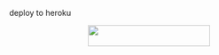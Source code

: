 deploy to heroku 

<p align="center"><a href="https://heroku.com/deploy?template=https://github.com/borusara/hashira-yt-downloader"> <img src="https://img.shields.io/badge/Deploy%20To%20Heroku-blue?style=for-the-badge&logo=heroku" width="220" height="38.45"/></a></p>
